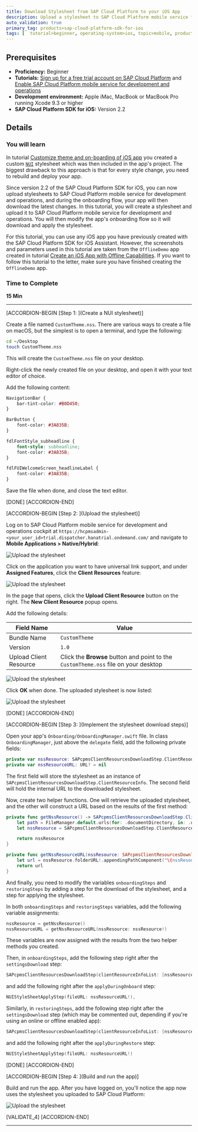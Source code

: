 ```yaml
---
title: Download Stylesheet from SAP Cloud Platform to your iOS App
description: Upload a stylesheet to SAP Cloud Platform mobile service for development and operations and download it to your app during the onboarding flow
auto_validation: true
primary_tag: products>sap-cloud-platform-sdk-for-ios
tags: [  tutorial>beginner, operating-system>ios, topic>mobile, products>sap-cloud-platform, products>sap-cloud-platform-sdk-for-ios ]
---
```


## Prerequisites  
 - **Proficiency:** Beginner
 - **Tutorials:** [Sign up for a free trial account on SAP Cloud Platform](https://www.sap.com/developer/tutorials/hcp-create-trial-account.html) and [Enable SAP Cloud Platform mobile service for development and operations](https://www.sap.com/developer/tutorials/fiori-ios-hcpms-setup.html)
 - **Development environment:** Apple iMac, MacBook or MacBook Pro running Xcode 9.3 or higher
 - **SAP Cloud Platform SDK for iOS:** Version 2.2

## Details
### You will learn  
In tutorial [Customize theme and on-boarding of iOS app](https://www.sap.com/developer/tutorials/fiori-ios-scpms-custom-app-theming.html) you created a custom [`NUI`](https://github.com/tombenner/nui) stylesheet which was then included in the app's project. The biggest drawback to this approach is that for every style change, you need to rebuild and deploy your app.

Since version 2.2 of the SAP Cloud Platform SDK for iOS, you can now upload stylesheets to SAP Cloud Platform mobile service for development and operations, and during the onboarding flow, your app will then download the latest changes. In this tutorial, you will create a stylesheet and upload it to SAP Cloud Platform mobile service for development and operations. You will then modify the app's onboarding flow so it will download and apply the stylesheet.

For this tutorial, you can use any iOS app you have previously created with the SAP Cloud Platform SDK for iOS Assistant. However, the screenshots and parameters used in this tutorial are taken from the `OfflineDemo` app created in tutorial [Create an iOS App with Offline Capabilities](https://www.sap.com/developer/tutorials/fiori-ios-scpms-offline-odata.html). If you want to follow this tutorial to the letter, make sure you have finished creating the `OfflineDemo` app.

### Time to Complete
**15 Min**

---

[ACCORDION-BEGIN [Step 1: ](Create a NUI stylesheet)]

Create a file named `CustomTheme.nss`. There are various ways to create a file on macOS, but the simplest is to open a terminal, and type the following:

```bash
cd ~/Desktop
touch CustomTheme.nss
```

This will create the `CustomTheme.nss` file on your desktop.

Right-click the newly created file on your desktop, and open it with your text editor of choice.

Add the following content:

```css
NavigationBar {
    bar-tint-color: #B0D450;
}

BarButton {
    font-color: #3A835B;
}

fdlFontStyle_subheadline {
    font-style: subheadline;
    font-color: #3A835B;
}

fdlFUIWelcomeScreen_headlineLabel {
    font-color: #3A835B;
}
```

Save the file when done, and close the text editor.

[DONE]
[ACCORDION-END]

[ACCORDION-BEGIN [Step 2: ](Upload the stylesheet)]

Log on to SAP Cloud Platform mobile service for development and operations cockpit at `https://hcpmsadmin-<your_user_id>trial.dispatcher.hanatrial.ondemand.com/` and navigate to **Mobile Applications > Native/Hybrid**:

![Upload the stylesheet](fiori-ios-scpms-theme-download-01.png)

Click on the application you want to have universal link support, and under **Assigned Features**, click the **Client Resources** feature:

![Upload the stylesheet](fiori-ios-scpms-theme-download-02.png)

In the page that opens, click the **Upload Client Resource** button on the right. The **New Client Resource** popup opens.

Add the following details:

| Field Name | Value |
|----|----|
| Bundle Name | `CustomTheme` |
| Version | `1.0` |
| Upload Client Resource | Click the **Browse** button and point to the `CustomTheme.nss` file on your desktop |

![Upload the stylesheet](fiori-ios-scpms-theme-download-03.png)

Click **OK** when done. The uploaded stylesheet is now listed:

![Upload the stylesheet](fiori-ios-scpms-theme-download-04.png)


[DONE]
[ACCORDION-END]


[ACCORDION-BEGIN [Step 3: ](Implement the stylesheet download steps)]

Open your app's `Onboarding/OnboardingManager.swift` file. In class `OnboardingManager`, just above the `delegate` field, add the following private fields:

```swift
private var nssResource: SAPcpmsClientResourcesDownloadStep.ClientResourceInfo? = nil
private var nssResourceURL: URL? = nil
```

The first field will store the stylesheet as an instance of `SAPcpmsClientResourcesDownloadStep.ClientResourceInfo`. The second field will hold the internal URL to the downloaded stylesheet.

Now, create two helper functions. One will retrieve the uploaded stylesheet, and the other will construct a URL based on the results of the first method:

```swift
private func getNssResource() -> SAPcpmsClientResourcesDownloadStep.ClientResourceInfo {
    let path = FileManager.default.urls(for: .documentDirectory, in: .userDomainMask)[0]
    let nssResource = SAPcpmsClientResourcesDownloadStep.ClientResourceInfo(mandatory: true, canOverwrite: true, name: "CustomTheme", version: nil, folderURL: path)

    return nssResource
}

private func getNssResourceURL(nssResource: SAPcpmsClientResourcesDownloadStep.ClientResourceInfo) -> URL {
    let url = nssResource.folderURL!.appendingPathComponent("\(nssResource.name ?? "Theme").nss").standardizedFileURL
    return url
}
```

And finally, you need to modify the variables `onboardingSteps` and `restoringSteps` by adding a step for the download of the stylesheet, and a step for applying the stylesheet.

In both `onboardingSteps` and `restoringSteps` variables, add the following variable assignments:

```swift
nssResource = getNssResource()
nssResourceURL = getNssResourceURL(nssResource: nssResource!)
```

These variables are now assigned with the results from the two helper methods you created.

Then, in `onboardingSteps`, add the following step right after the `settingsDownload` step:

```swift
SAPcpmsClientResourcesDownloadStep(clientResourceInfoList: [nssResource!]),
```

and add the following right after the `applyDuringOnboard` step:

```swift
NUIStyleSheetApplyStep(fileURL: nssResourceURL!),
```

Similarly, in `restoringSteps`, add the following step right after the `settingsDownload` step (which may be commented out, depending if you're using an online or offline enabled app):

```swift
SAPcpmsClientResourcesDownloadStep(clientResourceInfoList: [nssResource!]),
```

and add the following right after the `applyDuringRestore` step:

```swift
NUIStyleSheetApplyStep(fileURL: nssResourceURL!)
```

[DONE]
[ACCORDION-END]

[ACCORDION-BEGIN [Step 4: ](Build and run the app)]

Build and run the app. After you have logged on, you'll notice the app now uses the stylesheet you uploaded to SAP Cloud Platform:

![Upload the stylesheet](fiori-ios-scpms-theme-download-05.png)


[VALIDATE_4]
[ACCORDION-END]

---

